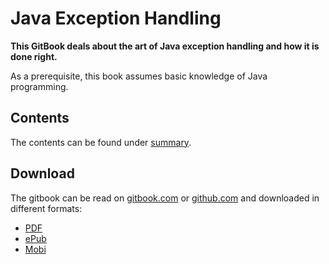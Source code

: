 # Java Exception Handling

**This GitBook deals about the art of Java exception handling and how it is done right.**

As a prerequisite, this book assumes basic knowledge of Java programming.

## Contents

The contents can be found under [summary](/SUMMARY.md).

## Download

The gitbook can be read on [gitbook.com](https://zaplatynski.gitbooks.io/java-exception-handling) or [github.com](https://github.com/zaplatynski/java-exception-handling) and downloaded in different formats:

* [PDF](https://www.gitbook.com/download/pdf/book/zaplatynski/java-exception-handling)
* [ePub](https://www.gitbook.com/download/epub/book/zaplatynski/java-exception-handling)
* [Mobi](https://www.gitbook.com/download/mobi/book/zaplatynski/java-exception-handling)



